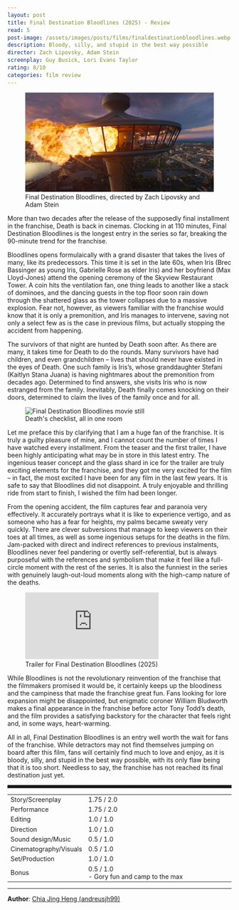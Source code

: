 ```yaml
---
layout: post
title: Final Destination Bloodlines (2025) - Review
read: 5
post-image: /assets/images/posts/films/finaldestinationbloodlines.webp
description: Bloody, silly, and stupid in the best way possible
director: Zach Lipovsky, Adam Stein
screenplay: Guy Busick, Lori Evans Taylor
rating: 8/10
categories: film review
---
```


<figure class="film">
  <img src="/assets/images/posts/films/finaldestinationbloodlines.webp" alt="Final Destination Bloodlines movie still">
  <figcaption><i class="fa-solid fa-film"></i> Final Destination Bloodlines, directed by Zach Lipovsky and Adam Stein</figcaption>
</figure>

More than two decades after the release of the supposedly final installment in the franchise, Death is back in cinemas. Clocking in at 110 minutes, Final Destination Bloodlines is the longest entry in the series so far, breaking the 90-minute trend for the franchise.

Bloodlines opens formulaically with a grand disaster that takes the lives of many, like its predecessors. This time it is set in the late 60s, when Iris (Brec Bassinger as young Iris, Gabrielle Rose as elder Iris) and her boyfriend (Max Lloyd-Jones) attend the opening ceremony of the Skyview Restaurant Tower. A coin hits the ventilation fan, one thing leads to another like a stack of dominoes, and the dancing guests in the top floor soon rain down through the shattered glass as the tower collapses due to a massive explosion. Fear not, however, as viewers familiar with the franchise would know that it is only a premonition, and Iris manages to intervene, saving not only a select few as is the case in previous films, but actually stopping the accident from happening. 

The survivors of that night are hunted by Death soon after. As there are many, it takes time for Death to do the rounds. Many survivors have had children, and even grandchildren – lives that should never have existed in the eyes of Death. One such family is Iris’s, whose granddaughter Stefani (Kaitlyn Stana Juana) is having nightmares about the premonition from decades ago. Determined to find answers, she visits Iris who is now estranged from the family. Inevitably, Death finally comes knocking on their doors, determined to claim the lives of the family once and for all.

<figure class="film">
  <img src="/assets/images/posts/films/finaldestinationbloodlines_2.avif" alt="Final Destination Bloodlines movie still">
  <figcaption><i class="fa-solid fa-film"></i> Death's checklist, all in one room</figcaption>
</figure>

Let me preface this by clarifying that I am a huge fan of the franchise. It is truly a guilty pleasure of mine, and I cannot count the number of times I have watched every installment. From the teaser and the first trailer, I have been highly anticipating what may be in store in this latest entry. The ingenious teaser concept and the glass shard in ice for the trailer are truly exciting elements for the franchise, and they got me very excited for the film – in fact, the most excited I have been for any film in the last few years. It is safe to say that Bloodlines did not disappoint. A truly enjoyable and thrilling ride from start to finish, I wished the film had been longer.

From the opening accident, the film captures fear and paranoia very effectively. It accurately portrays what it is like to experience vertigo, and as someone who has a fear for heights, my palms became sweaty very quickly. There are clever subversions that manage to keep viewers on their toes at all times, as well as some ingenious setups for the deaths in the film. Jam-packed with direct and indirect references to previous instalments, Bloodlines never feel pandering or overtly self-referential, but is always purposeful with the references and symbolism that make it feel like a full-circle moment with the rest of the series. It is also the funniest in the series with genuinely laugh-out-loud moments along with the high-camp nature of the deaths.

<div class="film-trailer">
<figure>
  <iframe src="https://www.youtube.com/embed/KnWzz0n60pE" title="YouTube video player" frameborder="0" allow="accelerometer; autoplay; clipboard-write; encrypted-media; gyroscope; picture-in-picture; web-share" allowfullscreen></iframe>
  <figcaption><i class="fa-brands fa-youtube"></i> Trailer for Final Destination Bloodlines (2025)</figcaption>
</figure>
</div>

While Bloodlines is not the revolutionary reinvention of the franchise that the filmmakers promised it would be, it certainly keeps up the bloodiness and the campiness that made the franchise great fun. Fans looking for lore expansion might be disappointed, but enigmatic coroner William Bludworth makes a final appearance in the franchise before actor Tony Todd’s death, and the film provides a satisfying backstory for the character that feels right and, in some ways, heart-warming.

All in all, Final Destination Bloodlines is an entry well worth the wait for fans of the franchise. While detractors may not find themselves jumping on board after this film, fans will certainly find much to love and enjoy, as it is bloody, silly, and stupid in the best way possible, with its only flaw being that it is too short. Needless to say, the franchise has not reached its final destination just yet.

<hr style="border-style: dashed">

<table class="table table-sm table-striped table-hover">
  <colgroup>
    <col style="width: 30%;">
    <col style="width: 70%;">
  </colgroup>

  <tbody>
    <tr>
      <td>Story/Screenplay</td>
      <td>1.75 / 2.0</td>
    </tr>
    <tr>
      <td>Performance</td>
      <td>1.75 / 2.0</td>
    </tr>
    <tr>
      <td>Editing</td>
      <td>1.0 / 1.0</td>
    </tr>
    <tr>
      <td>Direction</td>
      <td>1.0 / 1.0</td>
    </tr>
    <tr>
      <td>Sound design/Music</td>
      <td>0.5 / 1.0</td>
    </tr>
    <tr>
      <td>Cinematography/Visuals</td>
      <td>0.5 / 1.0</td>
    </tr>
    <tr>
      <td>Set/Production</td>
      <td>1.0 / 1.0</td>
    </tr>
    <tr>
      <td>Bonus</td>
      <td>0.5 / 1.0<br/>- Gory fun and camp to the max</td>
    </tr>
  </tbody>
</table>

---

**Author**: <a href="https://github.com/andreusjh99" target="_blank">Chia Jing Heng (andreusjh99)</a>